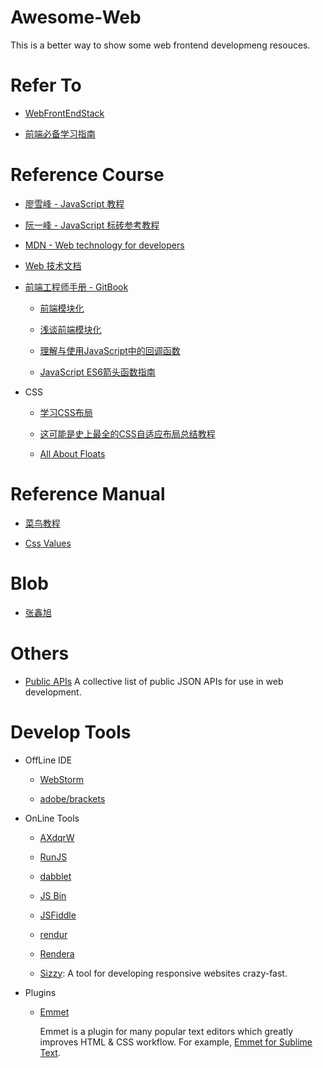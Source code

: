 # Awesome-Web

This is a better way to show some web frontend developmeng resouces.

# Refer To
- [WebFrontEndStack](https://github.com/unruledboy/WebFrontEndStack)

- [前端必备学习指南](http://blog.thankbabe.com/collection/)

# Reference Course

- [廖雪峰 - JavaScript 教程](http://www.liaoxuefeng.com/wiki/001434446689867b27157e896e74d51a89c25cc8b43bdb3000)

- [阮一峰 - JavaScript 标砖参考教程](https://github.com/ruanyf/jstutorial)

- [MDN - Web technology for developers](https://developer.mozilla.org/zh-CN/docs/Web)

- [Web 技术文档](https://developer.mozilla.org/zh-CN/docs/Web)

- [前端工程师手册 - GitBook](https://www.gitbook.com/book/leohxj/front-end-database/details)

  - [前端模块化](http://www.cnblogs.com/dolphinX/p/4381855.html)
  
  - [浅谈前端模块化](http://imweb.io/topic/55994b358555272639cb031b)
  
  - [理解与使用JavaScript中的回调函数](https://www.w3cplus.com/javascript/Sexy-Javascript-understand-the-callback-function-with-the-use-of-Javascript-in.html)
  
  - [JavaScript ES6箭头函数指南](https://segmentfault.com/a/1190000003781467)

- CSS

  - [学习CSS布局](http://zh.learnlayout.com/index.html)
  
  - [这可能是史上最全的CSS自适应布局总结教程](http://www.cnblogs.com/qieguo/p/5421252.html)
    
  - [All About Floats](https://css-tricks.com/all-about-floats/)

# Reference Manual

- [菜鸟教程](http://www.runoob.com/)

- [Css Values](http://cssvalues.com/)

# Blob

  - [张鑫旭](http://www.zhangxinxu.com/wordpress/)
  
# Others

  - [Public APIs](https://github.com/toddmotto/public-apis)
  A collective list of public JSON APIs for use in web development.

# Develop Tools

- OffLine IDE

  - [WebStorm](https://www.jetbrains.com/webstorm/)

  - [adobe/brackets](https://github.com/adobe/brackets/releases)
  
- OnLine Tools

  - [AXdqrW](http://codepen.io/airen/pen/AXdqrW)
  
  - [RunJS](http://runjs.cn/)
  
  - [dabblet](http://dabblet.com/)
  
  - [JS Bin](http://jsbin.com/)
  
  - [JSFiddle](https://jsfiddle.net/)
  
  - [rendur](http://rendur.com/)
  
  - [Rendera](http://rendera.herokuapp.com/)
  
  - [Sizzy](https://github.com/kitze/sizzy): A tool for developing responsive websites crazy-fast.
  
- Plugins

  - [Emmet](http://emmet.io/)
  
    Emmet is a plugin for many popular text editors which greatly improves HTML & CSS workflow.
    For example, [Emmet for Sublime Text](https://github.com/sergeche/emmet-sublime).
